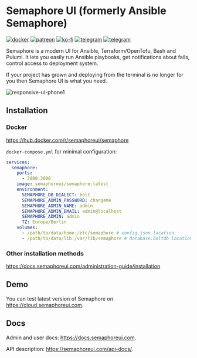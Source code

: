 # Semaphore UI (formerly Ansible Semaphore)

[![docker](https://img.shields.io/badge/container_configurator-skyblue?style=for-the-badge&logo=docker)](https://semaphoreui.com/install/docker/)
[![patreon](https://img.shields.io/badge/become_a_patreon-teal?style=for-the-badge&logo=patreon)](https://www.patreon.com/semaphoreui) 
[![ko-fi](https://img.shields.io/badge/buy_me_a_coffee-pink?style=for-the-badge&logo=kofi)](https://ko-fi.com/fiftin) 
[![telegram](https://img.shields.io/badge/telegram_community-blue?style=for-the-badge&logo=telegram)](https://t.me/semaphoreui) 
[![telegram](https://img.shields.io/badge/youtube_channel-red?style=for-the-badge&logo=youtube)](https://www.youtube.com/@semaphoreui) 

Semaphore is a modern UI for Ansible, Terraform/OpenTofu, Bash and Pulumi. It lets you easily run Ansible playbooks, get notifications about fails, control access to deployment system.

If your project has grown and deploying from the terminal is no longer for you then Semaphore UI is what you need.

![responsive-ui-phone1](https://user-images.githubusercontent.com/914224/134777345-8789d9e4-ff0d-439c-b80e-ddc56b74fcee.png)

## Installation

### Docker

https://hub.docker.com/r/semaphoreui/semaphore

`docker-compose.yml` for minimal configuration:

```yaml
services:
  semaphore:
    ports:
      - 3000:3000
    image: semaphoreui/semaphore:latest
    environment:
      SEMAPHORE_DB_DIALECT: bolt
      SEMAPHORE_ADMIN_PASSWORD: changeme
      SEMAPHORE_ADMIN_NAME: admin
      SEMAPHORE_ADMIN_EMAIL: admin@localhost
      SEMAPHORE_ADMIN: admin
      TZ: Europe/Berlin
    volumes:
      - /path/to/data/home:/etc/semaphore # config.json location
      - /path/to/data/lib:/var/lib/semaphore # database.boltdb location (Not required if using mysql or postgres)
```

### Other installation methods
https://docs.semaphoreui.com/administration-guide/installation

## Demo

You can test latest version of Semaphore on https://cloud.semaphoreui.com.

## Docs

Admin and user docs: https://docs.semaphoreui.com.

API description: https://semaphoreui.com/api-docs/.

